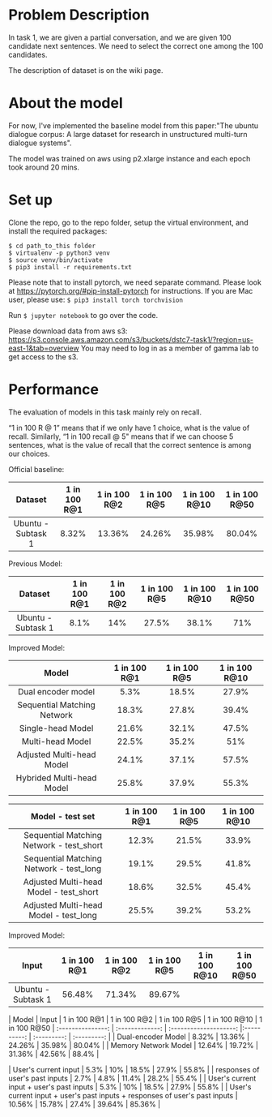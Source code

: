 # Problem Description
In task 1, we are given a partial conversation, and we are given 100 candidate next sentences. We need to select the correct one among the 100 candidates.

The description of dataset is on the wiki page.



# About the model
For now, I've implemented the baseline model from this paper:"The ubuntu dialogue corpus: A large dataset for research in unstructured multi-turn dialogue systems".

The model was trained on aws using p2.xlarge instance and each epoch took around 20 mins.

# Set up

Clone the repo, go to the repo folder, setup the virtual environment, and install the required packages:

```
$ cd path_to_this folder
$ virtualenv -p python3 venv
$ source venv/bin/activate
$ pip3 install -r requirements.txt
```

Please note that to install pytorch, we need separate command. Please look at https://pytorch.org/#pip-install-pytorch for instructions.
If you are Mac user, please use:
`
$ pip3 install torch torchvision
`

Run `$ jupyter notebook` to go over the code.

Please download data from aws s3: https://s3.console.aws.amazon.com/s3/buckets/dstc7-task1/?region=us-east-1&tab=overview
You may need to log in as a member of gamma lab to get access to the s3.
# Performance
The evaluation of models in this task mainly rely on recall.

 “1 in 100 R @ 1” means that if we only have 1 choice, what is the value of recall. Similarly, “1 in 100 recall @ 5" means that if we can choose 5 sentences, what is the value of recall that the correct sentence is among our choices.


Official baseline:

| Dataset           | 1 in 100 R@1 | 1 in 100 R@2 | 1 in 100 R@5 | 1 in 100 R@10 | 1 in 100 R@50
| :---------------: | :-------------: | :--------------------: |:----------: | :---------: | :---------: |
| Ubuntu - Subtask 1 | 8.32% | 13.36% | 24.26% | 35.98% | 80.04% |


Previous Model:

| Dataset           | 1 in 100 R@1 | 1 in 100 R@2 | 1 in 100 R@5 | 1 in 100 R@10 | 1 in 100 R@50
| :---------------: | :-------------: | :--------------------: |:----------: | :---------: | :---------: |
| Ubuntu - Subtask 1 | 8.1% | 14% | 27.5% | 38.1% | 71% |


Improved Model:

| Model           | 1 in 100 R@1 | 1 in 100 R@5 | 1 in 100 R@10 
| :---------------: | :-------------: | :--------------------: |:----------: | 
| Dual encoder model | 5.3% | 18.5% | 27.9% 
| Sequential Matching Network | 18.3% | 27.8% | 39.4% 
| Single-head Model | 21.6% | 32.1% | 47.5% 
| Multi-head Model | 22.5% | 35.2% | 51% 
| Adjusted Multi-head Model | 24.1% | 37.1% | 57.5% 
| Hybrided Multi-head Model | 25.8% | 37.9% | 55.3% 


| Model - test set         | 1 in 100 R@1 | 1 in 100 R@5 | 1 in 100 R@10 
| :---------------: | :-------------: | :--------------------: |:----------: | 
| Sequential Matching Network - test_short | 12.3% | 21.5% | 33.9% 
| Sequential Matching Network - test_long | 19.1% | 29.5% | 41.8% 
| Adjusted Multi-head Model - test_short | 18.6% | 32.5% | 45.4% 
| Adjusted Multi-head Model - test_long | 25.5% | 39.2% | 53.2% 


Improved Model:

| Input           | 1 in 100 R@1 | 1 in 100 R@2 | 1 in 100 R@5 | 1 in 100 R@10 | 1 in 100 R@50
| :---------------: | :-------------: | :--------------------: |:----------: | :---------: | :---------: |
| Ubuntu - Subtask 1 | 56.48% | 71.34% | 89.67% |   |   |



| Model | Input           | 1 in 100 R@1 | 1 in 100 R@2 | 1 in 100 R@5 | 1 in 100 R@10 | 1 in 100 R@50
| :---------------: | :-------------: | :--------------------: |:----------: | :---------: | :---------: |
| Dual-encoder Model | 8.32% | 13.36% | 24.26% | 35.98% | 80.04% |
| Memory Network Model | 12.64% | 19.72% | 31.36% | 42.56% | 88.4% |



| User's current input | 5.3% | 10% | 18.5% | 27.9% | 55.8% |
| responses of user's past inputs | 2.7% | 4.8% | 11.4% | 28.2% | 55.4% |
| User's current input + user's past inputs | 5.3% | 10% | 18.5% | 27.9% | 55.8% |
| User's current input + user's past inputs + responses of user's past inputs | 10.56% | 15.78% | 27.4% | 39.64% | 85.36% |




